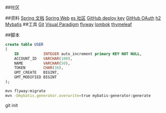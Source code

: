 ##社区

##资料
[Spring 文档](https://spring.io/guides)
[Spring Web](https://spring.io/guides/gs/serving-web-content/)
[es 社区](https://elasticsearch.cn/explore)
[GitHub deploy key](https://developer.github.com/v3/guides/managing-deploy-keys/#deploy-keys)
[GitHub OAuth](https://docs.github.com/en/developers/apps/building-oauth-apps/creating-an-oauth-app)
[h2](https://h2database.com/html/main.html)
[Mybatis](https://mybatis.org/generator/index.html)
[](https://docs.spring.io/spring-boot/docs/2.0.0.RC1/reference/htmlsingle/#boot-features-error-handling)
##工具
[Git](https://git-scm.com/download)
[Visual Paradigm](https://www.visual-paradigm.com)
[flyway](https://flywaydb.org/documentation/usage/maven/)
[lombok](https://www.projectlombok.org)
[thymeleaf](https://www.thymeleaf.org/doc/tutorials/3.0/usingthymeleaf.html#setting-attribute-values)

##脚本
```sql
create table USER
(
    ID           INTEGER auto_increment primary KEY NOT NULL,
    ACCOUNT_ID   VARCHAR(100),
    NAME         VARCHAR(50),
    TOKEN        CHAR(36),
    GMT_CREATE   BIGINT,
    GMT_MODIFIED BIGINT
);

```
```bash
mvn flyway:migrate
mvn -Dmybatis.generator.overwrite=true mybatis-generator:generate
```

git init
